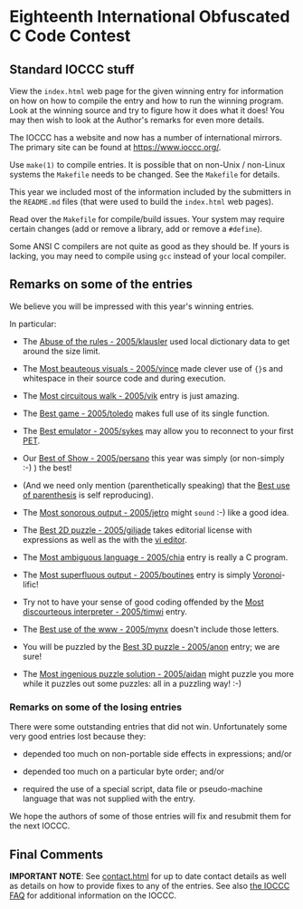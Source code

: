# Eighteenth International Obfuscated C Code Contest


## Standard IOCCC stuff

View the `index.html` web page for the given winning entry for information on how
on how to compile the entry and how to run the winning program.
Look at the winning source and try to figure how it does what it does!
You may then wish to look at the Author's remarks for even more details.

The IOCCC has a website and now has a number of international mirrors.
The primary site can be found at <https://www.ioccc.org/>.

Use `make(1)` to compile entries.  It is possible that on non-Unix / non-Linux
systems the `Makefile` needs to be changed.  See the `Makefile` for details.

This year we included most of the information included by the submitters
in the `README.md` files (that were used to build the `index.html` web pages).

Read over the `Makefile` for compile/build issues.  Your system may require
certain changes (add or remove a library, add or remove a `#define`).

Some ANSI C compilers are not quite as good as they should be.  If
yours is lacking, you may need to compile using `gcc` instead of your
local compiler.


## Remarks on some of the entries

We believe you will be impressed with this year's winning entries.

In particular:

+ The [Abuse of the rules - 2005/klausler](klausler/index.html) used local dictionary data to
get around the size limit.

+ The [Most beauteous visuals - 2005/vince](vince/index.html) made clever use of `{}`s and
whitespace in their source code and during execution.

+ The [Most circuitous walk - 2005/vik](vik/index.html) entry is just amazing.

+ The [Best game - 2005/toledo](toledo/index.html) makes full use of its single function.

+ The [Best emulator - 2005/sykes](sykes/index.html) may allow you to reconnect to your first
[PET](https://en.wikipedia.org/wiki/Commodore_PET).

+ Our [Best of Show - 2005/persano](persano/index.html) this year was simply (or non-simply :-) ) the best!

+ (And we need only mention (parenthetically speaking) that the [Best use of
parenthesis](mikeash/index.html) is self reproducing).

+ The [Most sonorous output - 2005/jetro](jetro/index.html) might `sound` :-) like a good idea.

+ The [Best 2D puzzle - 2005/giljade](giljade/index.html) takes editorial license with expressions as well as the
with the [vi editor](https://en.wikipedia.org/wiki/Vi).

+ The [Most ambiguous language - 2005/chia](chia/index.html) entry is really a C program.

+ The [Most superfluous output - 2005/boutines](boutines/index.html) entry is simply
[Voronoi](https://en.wikipedia.org/wiki/Voronoi_diagram)-lific!

+ Try not to have your sense of good coding offended by the [Most
discourteous interpreter - 2005/timwi](timwi/index.html) entry.

+ The [Best use of the www - 2005/mynx](mynx/index.html) doesn't include those letters.

+ You will be puzzled by the [Best 3D puzzle - 2005/anon](anon/index.html) entry; we are sure!

+ The [Most ingenious puzzle solution - 2005/aidan](aidan/index.html) might puzzle you more while it
puzzles out some puzzles: all in a puzzling way!  :-)

### Remarks on some of the losing entries

There were some outstanding entries that did not win.  Unfortunately
some very good entries lost because they:

+ depended too much on non-portable side effects in expressions; and/or

+ depended too much on a particular byte order; and/or

+ required the use of a special script, data file or pseudo-machine
  language that was not supplied with the entry.

We hope the authors of some of those entries will fix and resubmit
them for the next IOCCC.


## Final Comments

**IMPORTANT NOTE**: See [contact.html](../contact.html) for up to date contact details
as well as details on how to provide fixes to any of the entries.
See also [the IOCCC FAQ](../faq.html) for additional information on the IOCCC.


<!--

    Copyright © 1984-2024 by Landon Curt Noll. All Rights Reserved.

    You are free to share and adapt this file under the terms of this license:

	Creative Commons Attribution-ShareAlike 4.0 International (CC BY-SA 4.0)

    For more information, see:

	https://creativecommons.org/licenses/by-sa/4.0/

-->
